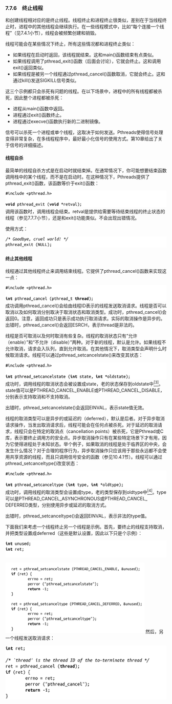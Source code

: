 ### 7.7.6　终止线程

和创建线程相对应的是终止线程。线程终止和进程终止很类似，差别在于当线程终止时，进程中的其他线程会继续执行。在一些线程模式中，比如“每个连接一个线程”（见7.4.1小节），线程会被频繁创建和销毁。

线程可能会在某些情况下终止，所有这些情况都和进程终止类似：

+ 如果线程在启动时返回，该线程就结束。这和main()函数结束有点类似。
+ 如果线程调用了pthread_exit()函数（后面会讨论），它就会终止。这和调用exit()返回类似。
+ 如果线程是被另一个线程通过pthread_cancel()函数取消，它就会终止。这和通过kill()发送SIGKILL信号类似。

这三个示例都只会杀死有问题的线程。在以下场景中，进程中的所有线程都被杀死，因此整个进程都被杀死：

+ 进程从main()函数中返回。
+ 进程通过exit()函数终止。
+ 进程通过execve()函数执行新的二进制镜像。

信号可以杀死一个进程或单个线程，这取决于如何发送。Pthreads使得信号处理变得非常复杂，在多线程程序中，最好最小化信号的使用方式。第10章给出了关于信号的详细描述。

#### 线程自杀

最简单的线程自杀方式是在启动时就结束掉。在通常情况下，你可能想要结束函数调用栈中的某个线程，而不是在启动时。在这种情况下，Pthreads提供了pthread_exit()函数，该函数等价于exit()函数：



![309.png](../images/309.png)
调用该函数时，调用线程会结束。retval是提供给需要等待结束线程的终止状态的线程（参见7.7.7小节），还是和exit()功能类似。不会出现出错情况。

使用方式：



![310.png](../images/310.png)
#### 终止其他线程

线程通过其他线程终止来调用结束线程。它提供了pthread_cancel()函数来实现这一点：



![311.png](../images/311.png)
成功调用pthread_cancel()会给由线程ID表示的线程发送取消请求。线程是否可以取消以及如何取消分别取决于取消状态和取消类型。成功时，pthread_cancel()会返回0。注意，返回成功只是表示成功执行取消请求。实际的取消操作是异步的。出错时，pthread_cancel()会返回ESRCH，表示thread是非法的。

线程是否可取消以及何时取消有些复杂。线程的取消状态只有“允许（enable）”和“不允许（disable）”两种。对于新的线程，默认是允许。如果线程不允许取消，请求会入队列，直到允许取消。在其他情况下，取消类型会声明什么时候取消请求。线程可以通过pthread_setcancelstate()来改变其状态：



![312.png](../images/312.png)
成功时，调用线程的取消状态会被设置成state，老的状态保存到oldstate中<a class="my_markdown" href="['#anchor73']"><sup class="my_markdown">[3]</sup></a>。state值可以是PTHREAD_CANCEL_ENABLE或PTHREAD_CANCEL_DISABLE，分别表示支持取消和不支持取消。

出错时，pthread_setcancelstate()会返回EINVAL，表示state值无效。

线程的取消类型可以是异步的或延迟的（deferred），默认是后者。对于异步取消请求操作，当发出取消请求后，线程可能会在任何点被杀死。对于延迟的取消请求，线程只会在特定的取消点（cancellation points）被杀死，它是Pthread或C库，表示要终止调用方的安全点。异步取消操作只有在某些特定场景下才有用，因为它使得进程处于未知状态。举个例子，如果取消的线程是处于临界区的中央，会发生什么情况？对于合理的程序行为，异步取消操作只应该用于那些永远都不会使用共享资源的线程，而且只调用信号安全的函数（参见10.4.1节）。线程可以通过pthread_setcanceltype()改变状态：



![313.png](../images/313.png)
成功时，调用线程的取消类型会设置成type，老的类型保存到oldtype中<a class="my_markdown" href="['#anchor74']"><sup class="my_markdown">[4]</sup></a>。type可以是PTHREAD_CANCEL_ASYNCHRONOUS或PTHREAD_CANCEL_ DEFERRED类型，分别使用异步或延迟的取消方式。

出错时，pthread_setcanceltype()会返回EINVAL，表示非法的type值。

下面我们来考虑一个线程终止另一个线程是示例。首先，要终止的线程支持取消，并把类型设置成deferred（这些是默认设置，因此以下只是个示例）：



![314.png](../images/314.png)


![315.png](../images/315.png)
然后，另一个线程发送取消请求：



![316.png](../images/316.png)
